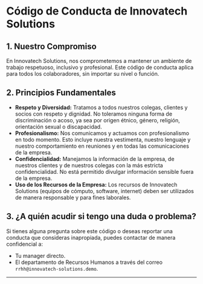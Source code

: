 # Código de Conducta de Innovatech Solutions

## 1. Nuestro Compromiso

En Innovatech Solutions, nos comprometemos a mantener un ambiente de trabajo respetuoso, inclusivo y profesional. Este código de conducta aplica para todos los colaboradores, sin importar su nivel o función.

## 2. Principios Fundamentales

-   **Respeto y Diversidad:** Tratamos a todos nuestros colegas, clientes y socios con respeto y dignidad. No toleramos ninguna forma de discriminación o acoso, ya sea por origen étnico, género, religión, orientación sexual o discapacidad.
-   **Profesionalismo:** Nos comunicamos y actuamos con profesionalismo en todo momento. Esto incluye nuestra vestimenta, nuestro lenguaje y nuestro comportamiento en reuniones y en todas las comunicaciones de la empresa.
-   **Confidencialidad:** Manejamos la información de la empresa, de nuestros clientes y de nuestros colegas con la más estricta confidencialidad. No está permitido divulgar información sensible fuera de la empresa.
-   **Uso de los Recursos de la Empresa:** Los recursos de Innovatech Solutions (equipos de cómputo, software, internet) deben ser utilizados de manera responsable y para fines laborales.

## 3. ¿A quién acudir si tengo una duda o problema?

Si tienes alguna pregunta sobre este código o deseas reportar una conducta que consideras inapropiada, puedes contactar de manera confidencial a:

-   Tu manager directo.
-   El departamento de Recursos Humanos a través del correo `rrhh@innovatech-solutions.demo`.

---